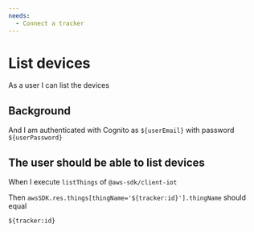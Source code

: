 ```yaml
---
needs:
  - Connect a tracker
---
```


# List devices

As a user I can list the devices

## Background

And I am authenticated with Cognito as `${userEmail}` with password
`${userPassword}`

## The user should be able to list devices

When I execute `listThings` of `@aws-sdk/client-iot`

Then `awsSDK.res.things[thingName='${tracker:id}'].thingName` should equal

```
${tracker:id}
```
